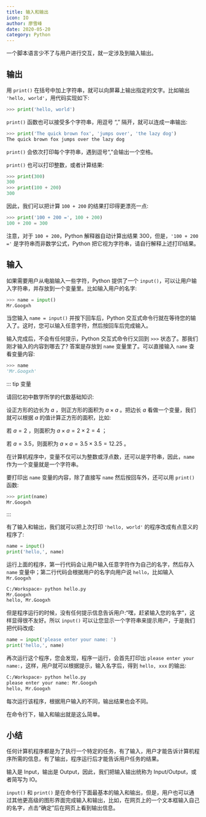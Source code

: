 ```yaml
---
title: 输入和输出
icon: IO
author: 廖雪峰
date: 2020-05-20
category: Python
---
```


一个脚本语言少不了与用户进行交互，就一定涉及到输入输出。

<!-- more -->

## 输出

用 `print()` 在括号中加上字符串，就可以向屏幕上输出指定的文字。比如输出 `'hello, world'`，用代码实现如下:

```py
>>> print('hello, world')
```

`print()` 函数也可以接受多个字符串，用逗号 “,” 隔开，就可以连成一串输出:

```py
>>> print('The quick brown fox', 'jumps over', 'the lazy dog')
The quick brown fox jumps over the lazy dog
```

`print()` 会依次打印每个字符串，遇到逗号“,”会输出一个空格。

`print()` 也可以打印整数，或者计算结果:

```py
>>> print(300)
300
>>> print(100 + 200)
300
```

因此，我们可以把计算 `100 + 200` 的结果打印得更漂亮一点:

```py
>>> print('100 + 200 =', 100 + 200)
100 + 200 = 300
```

注意，对于 `100 + 200`，Python 解释器自动计算出结果 300，但是，`'100 + 200 ='` 是字符串而非数学公式，Python 把它视为字符串，请自行解释上述打印结果。

## 输入

如果需要用户从电脑输入一些字符，Python 提供了一个 `input()`，可以让用户输入字符串，并存放到一个变量里。比如输入用户的名字:

```py
>>> name = input()
Mr.Googxh
```

当您输入 `name = input()` 并按下回车后，Python 交互式命令行就在等待您的输入了。这时，您可以输入任意字符，然后按回车后完成输入。

输入完成后，不会有任何提示，Python 交互式命令行又回到 `>>>` 状态了。那我们刚才输入的内容到哪去了? 答案是存放到 `name` 变量里了。可以直接输入 `name` 查看变量内容:

```py
>>> name
'Mr.Googxh'
```

::: tip 变量

请回忆初中数学所学的代数基础知识:

设正方形的边长为 $a$ ，则正方形的面积为 $a \times a$ 。把边长 $a$ 看做一个变量，我们就可以根据 $a$ 的值计算正方形的面积，比如:

若 $a = 2$ ，则面积为 $a \times a = 2 \times 2 = 4$ ；

若 $a = 3.5$，则面积为 $a \times a = 3.5 \times 3.5 = 12.25$ 。

在计算机程序中，变量不仅可以为整数或浮点数，还可以是字符串，因此，`name` 作为一个变量就是一个字符串。

要打印出 `name` 变量的内容，除了直接写 `name` 然后按回车外，还可以用 `print()` 函数:

```py
>>> print(name)
Mr.Googxh
```

:::

有了输入和输出，我们就可以把上次打印 `'hello, world'` 的程序改成有点意义的程序了:

```py
name = input()
print('hello,', name)
```

运行上面的程序，第一行代码会让用户输入任意字符作为自己的名字，然后存入 `name` 变量中；第二行代码会根据用户的名字向用户说 `hello`，比如输入 `Mr.Googxh`

```sh
C:/Workspace> python hello.py
Mr.Googxh
hello, Mr.Googxh
```

但是程序运行的时候，没有任何提示信息告诉用户:“嘿，赶紧输入您的名字”，这样显得很不友好。所以 `input()` 可以让您显示一个字符串来提示用户，于是我们把代码改成:

```py
name = input('please enter your name: ')
print('hello,', name)
```

再次运行这个程序，您会发现，程序一运行，会首先打印出 `please enter your name:`，这样，用户就可以根据提示，输入名字后，得到 `hello, xxx` 的输出:

```sh
C:/Workspace> python hello.py
please enter your name: Mr.Googxh
hello, Mr.Googxh
```

每次运行该程序，根据用户输入的不同，输出结果也会不同。

在命令行下，输入和输出就是这么简单。

## 小结

任何计算机程序都是为了执行一个特定的任务，有了输入，用户才能告诉计算机程序所需的信息，有了输出，程序运行后才能告诉用户任务的结果。

输入是 Input，输出是 Output，因此，我们把输入输出统称为 Input/Output，或者简写为 IO。

`input()` 和 `print()` 是在命令行下面最基本的输入和输出，但是，用户也可以通过其他更高级的图形界面完成输入和输出，比如，在网页上的一个文本框输入自己的名字，点击“确定”后在网页上看到输出信息。
